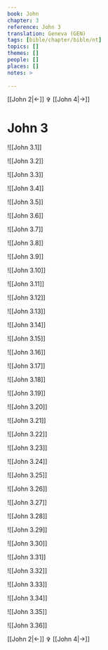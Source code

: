 ```yaml
---
book: John
chapter: 3
reference: John 3
translation: Geneva (GEN)
tags: [bible/chapter/bible/nt]
topics: []
themes: []
people: []
places: []
notes: >
  
---
```


[[John 2|<-]] ✞ [[John 4|->]]

# John 3

![[John 3.1]]

![[John 3.2]]

![[John 3.3]]

![[John 3.4]]

![[John 3.5]]

![[John 3.6]]

![[John 3.7]]

![[John 3.8]]

![[John 3.9]]

![[John 3.10]]

![[John 3.11]]

![[John 3.12]]

![[John 3.13]]

![[John 3.14]]

![[John 3.15]]

![[John 3.16]]

![[John 3.17]]

![[John 3.18]]

![[John 3.19]]

![[John 3.20]]

![[John 3.21]]

![[John 3.22]]

![[John 3.23]]

![[John 3.24]]

![[John 3.25]]

![[John 3.26]]

![[John 3.27]]

![[John 3.28]]

![[John 3.29]]

![[John 3.30]]

![[John 3.31]]

![[John 3.32]]

![[John 3.33]]

![[John 3.34]]

![[John 3.35]]

![[John 3.36]]

[[John 2|<-]] ✞ [[John 4|->]]
